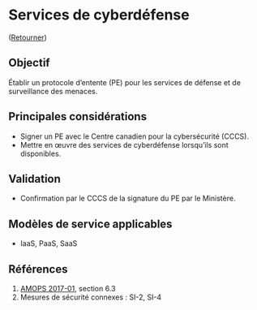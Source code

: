 # Services de cyberdéfense

([Retourner](/README.md#résumé---30-premiers-jours))

## Objectif

Établir un protocole d’entente (PE) pour les services de défense et de surveillance des menaces.

## Principales considérations

* Signer un PE avec le Centre canadien pour la cybersécurité (CCCS).
* Mettre en œuvre des services de cyberdéfense lorsqu’ils sont disponibles.

## Validation

* Confirmation par le CCCS de la signature du PE par le Ministère.

## Modèles de service applicables

* IaaS, PaaS, SaaS

## Références

1. [AMOPS 2017-01](https://www.canada.ca/fr/gouvernement/systeme/gouvernement-numerique/innovations-gouvernementales-numeriques/services-informatique-nuage/orientation-utilisation-securisee-services-commerciaux-informatique-nuage-amops.html), section 6.3
2. Mesures de sécurité connexes : SI-2, SI-4
